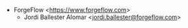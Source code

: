- ForgeFlow \<<https://www.forgeflow.com>\>
  - Jordi Ballester Alomar \<<jordi.ballester@forgeflow.com>\>
